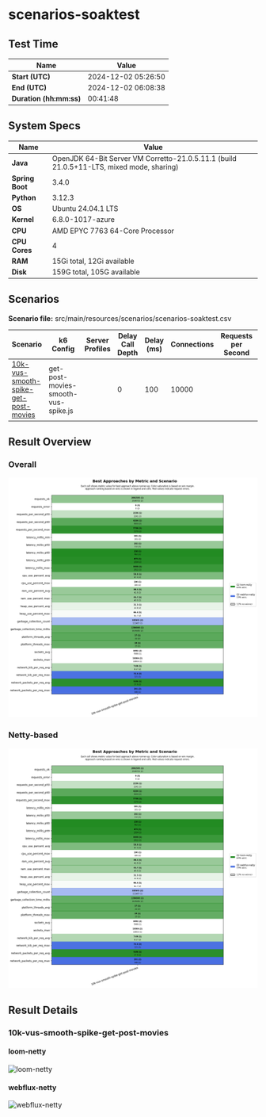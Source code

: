 # scenarios-soaktest

## Test Time

| **Name**                | **Value** |
|-------------------------|-----------|
| **Start (UTC)** | 2024-12-02 05:26:50 |
| **End (UTC)** | 2024-12-02 06:08:38 |
| **Duration (hh:mm:ss)** | 00:41:48 |

## System Specs

| **Name**                | **Value** |
|-------------------------|-----------|
| **Java** | OpenJDK 64-Bit Server VM Corretto-21.0.5.11.1 (build 21.0.5+11-LTS, mixed mode, sharing) |
| **Spring Boot** | 3.4.0 |
| **Python** | 3.12.3 |
| **OS** | Ubuntu 24.04.1 LTS |
| **Kernel** | 6.8.0-1017-azure |
| **CPU** | AMD EPYC 7763 64-Core Processor |
| **CPU Cores** | 4 |
| **RAM** | 15Gi total, 12Gi available |
| **Disk** | 159G total, 105G available |

## Scenarios

**Scenario file:** src/main/resources/scenarios/scenarios-soaktest.csv

| Scenario | k6 Config | Server Profiles | Delay Call Depth | Delay (ms) | Connections | Requests per Second | Warmup Duration (s) | Test Duration (s) |
|----------|-----------|-----------------|------------------|------------|-------------|---------------------|---------------------|------------------|
| [10k-vus-smooth-spike-get-post-movies](#10k-vus-smooth-spike-get-post-movies) | get-post-movies-smooth-vus-spike.js |  | 0 | 100 | 10000 |  | 0 | 1200 |

## Result Overview

### Overall

![Overall Results](./results.png)
### Netty-based

![Netty Results](./results-netty.png)

## Result Details


### 10k-vus-smooth-spike-get-post-movies

#### loom-netty

![loom-netty](./10k-vus-smooth-spike-get-post-movies/loom-netty.png)

#### webflux-netty

![webflux-netty](./10k-vus-smooth-spike-get-post-movies/webflux-netty.png)


